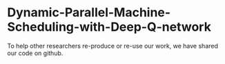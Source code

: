# Dynamic-Parallel-Machine-Scheduling-with-Deep-Q-network
To help other researchers re-produce or re-use our work, we have shared our code on github.
